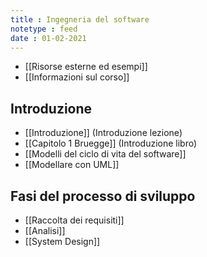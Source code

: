 ```yaml
---
title : Ingegneria del software
notetype : feed
date : 01-02-2021
---
```


* [[Risorse esterne ed esempi]]
* [[Informazioni sul corso]]

## Introduzione
* [[Introduzione]] (Introduzione lezione)
* [[Capitolo 1 Bruegge]] (Introduzione libro)
* [[Modelli del ciclo di vita del software]]
* [[Modellare con UML]]

## Fasi del processo di sviluppo
* [[Raccolta dei requisiti]]
* [[Analisi]]
* [[System Design]]